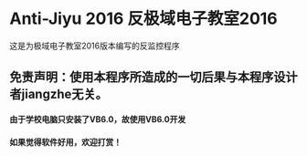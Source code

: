 # Anti-Jiyu 2016 反极域电子教室2016

这是为极域电子教室2016版本编写的反监控程序

## 免责声明：使用本程序所造成的一切后果与本程序设计者jiangzhe无关。

#### 由于学校电脑只安装了VB6.0，故使用VB6.0开发

#### 如果觉得软件好用，欢迎打赏！
